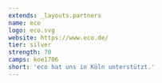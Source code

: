 ```yaml
---
extends: _layouts.partners
name: eco
logo: eco.svg
website: https://www.eco.de/
tier: silver
strength: 70
camps: koe1706
short: 'eco hat uns in Köln unterstützt.'
---
```


